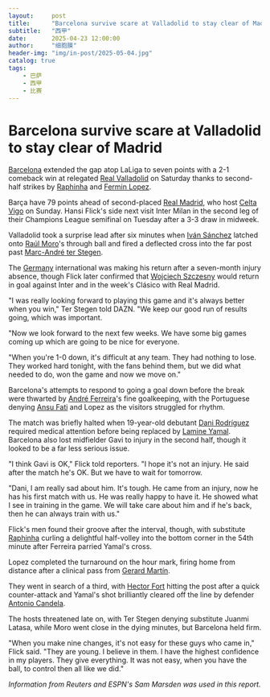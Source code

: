 ```yaml
---
layout:     post
title:      "Barcelona survive scare at Valladolid to stay clear of Madrid"
subtitle:   "西甲"
date:       2025-04-23 12:00:00
author:     "细胞膜"
header-img: "img/in-post/2025-05-04.jpg"
catalog: true
tags:
    - 巴萨
    - 西甲
    - 比赛
---
```


# Barcelona survive scare at Valladolid to stay clear of Madrid

[Barcelona](http://www.espn.com/soccer/team/_/id/83) extended the gap atop LaLiga to seven points with a 2-1 comeback win at relegated [Real Valladolid](http://www.espn.com/soccer/team/_/id/95) on Saturday thanks to second-half strikes by [Raphinha](http://www.espn.com/soccer/player/_/id/231050/Raphinha) and [Fermin Lopez](http://www.espn.com/soccer/player/_/id/354334/Fermín-López).

Barça have 79 points ahead of second-placed [Real Madrid](http://espn.com/soccer/team?id=86), who host [Celta Vigo](http://espn.com/soccer/team?id=85) on Sunday. Hansi Flick's side next visit Inter Milan in the second leg of their Champions League semifinal on Tuesday after a 3-3 draw in midweek.

Valladolid took a surprise lead after six minutes when [Iván Sánchez](http://espn.com/soccer/player/_/id/214390/ivan-sanchez) latched onto [Raúl Moro](http://espn.com/soccer/player/_/id/303906/raul-moro)'s through ball and fired a deflected cross into the far post past [Marc-André ter Stegen](http://espn.com/soccer/player/_/id/140740/marc-andre-ter-stegen).

The [Germany](http://espn.com/soccer/team?id=481) international was making his return after a seven-month injury absence, though Flick later confirmed that [Wojciech Szczesny](http://espn.com/soccer/player/_/id/131634/wojciech-szczesny) would return in goal against Inter and in the week's Clásico with Real Madrid.

"I was really looking forward to playing this game and it's always better when you win," Ter Stegen told DAZN. "We keep our good run of results going, which was important.

"Now we look forward to the next few weeks. We have some big games coming up which are going to be nice for everyone.

"When you're 1-0 down, it's difficult at any team. They had nothing to lose. They worked hard tonight, with the fans behind them, but we did what needed to do, won the game and now we move on."

Barcelona's attempts to respond to going a goal down before the break were thwarted by [André Ferreira](http://espn.com/soccer/player/_/id/340251/andre-ferreira)'s fine goalkeeping, with the Portuguese denying [Ansu Fati](http://espn.com/soccer/player/_/id/292957/ansu-fati) and Lopez as the visitors struggled for rhythm.

The match was briefly halted when 19-year-old debutant [Dani Rodríguez](http://espn.com/soccer/player/_/id/144587/dani-rodriguez) required medical attention before being replaced by [Lamine Yamal](http://espn.com/soccer/player/_/id/362150/lamine-yamal). Barcelona also lost midfielder Gavi to injury in the second half, though it looked to be a far less serious issue.

"I think Gavi is OK," Flick told reporters. "I hope it's not an injury. He said after the match he's OK. But we have to wait for tomorrow.

"Dani, I am really sad about him. It's tough. He came from an injury, now he has his first match with us. He was really happy to have it. He showed what I see in training in the game. We will take care about him and if he's back, then he can always train with us."

Flick's men found their groove after the interval, though, with substitute [Raphinha](http://espn.com/soccer/player/_/id/231050/raphinha) curling a delightful half-volley into the bottom corner in the 54th minute after Ferreira parried Yamal's cross.

Lopez completed the turnaround on the hour mark, firing home from distance after a clinical pass from [Gerard Martín](http://espn.com/soccer/player/_/id/312015/gerard-martin).

They went in search of a third, with [Hector Fort](http://espn.com/soccer/player/_/id/363039/hector-fort) hitting the post after a quick counter-attack and Yamal's shot brilliantly cleared off the line by defender [Antonio Candela](http://espn.com/soccer/player/_/id/250668/antonio-candela).

The hosts threatened late on, with Ter Stegen denying substitute Juanmi Latasa, while Moro went close in the dying minutes, but Barcelona held firm.

"When you make nine changes, it's not easy for these guys who came in," Flick said. "They are young. I believe in them. I have the highest confidence in my players. They give everything. It was not easy, when you have the ball, to control then all like we did."

*Information from Reuters and ESPN's Sam Marsden was used in this report.*